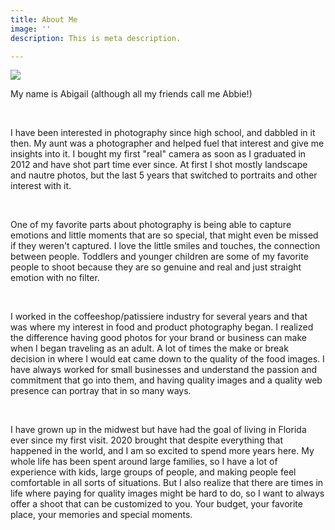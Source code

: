 ```yaml
---
title: About Me
image: ''
description: This is meta description.

---
```

![](/images/img_9453.jpg)

My name is Abigail (although all my friends call me Abbie!)

<br>

I have been interested in photography since high school, and dabbled in it then.  My aunt was a photographer and helped fuel that interest and give me insights into it.  I bought my first "real" camera as soon as I graduated in 2012 and have shot part time ever since.  At first I shot mostly landscape and nautre photos, but the last 5 years that switched to portraits and other interest with it.

<br>

One of my favorite parts about photography is being able to capture emotions and little moments that are so special, that might even be missed if they weren't captured.  I love the little smiles and touches, the connection between people.  Toddlers and younger children are some of my favorite people to shoot because they are so genuine and real and just straight emotion with no filter.

<br>

I worked in the coffeeshop/patissiere industry for several years and that was where my interest in food and product photography began.  I realized the difference having good photos for your brand or business can make when I began traveling as an adult.  A lot of times the make or break decision in where I would eat came down to the quality of the food images. I have always worked for small businesses and understand the passion and commitment that go into them, and having quality images and a  quality web presence can portray that in so many ways.

<br>

I have grown up in the midwest but have had the goal of living in Florida ever since my first visit.  2020 brought that despite everything that happened in the world, and I am so excited to spend more years here. My whole life has been spent around large families, so I have a lot of experience with kids, large groups of people, and making people feel comfortable in all sorts of situations. But I also realize that there are times in life where paying for quality images might be hard to do, so I want to always offer a shoot that can be customized to you.  Your budget, your favorite place, your memories and special moments.

<br>